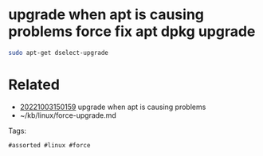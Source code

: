 # upgrade when apt is causing problems force fix apt dpkg upgrade
```bash
sudo apt-get dselect-upgrade
```

# Related

- [20221003150159](/zet/20221003150159/README.md) upgrade when apt is causing problems
- ~/kb/linux/force-upgrade.md

Tags:

    #assorted #linux #force
